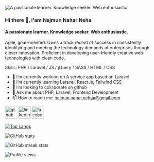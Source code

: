 ![A passionate learner. Knowledge seeker. Web enthusiastic. ](https://scontent.fdac24-4.fna.fbcdn.net/v/t39.30808-6/255003789_3225562217672035_8860255241061687390_n.jpg?_nc_cat=103&ccb=1-7&_nc_sid=09cbfe&_nc_eui2=AeE_K3knL1lwJxM1C-wwdS7i1wqosg4ov4HXCqiyDii_gXuzRxxxnQ5qpnnHL8uA2UBkwqjt_CRYVWsKPAitgf9V&_nc_ohc=f4l9Ft0-7TAAX8V9y_u&_nc_ht=scontent.fdac24-4.fna&oh=00_AfC5L5vIAT1TAgs_Jj3I9a9Rvmw259jOhTYz1Y8Q4tp7Cg&oe=63940A54)

### Hi there 👋, I'am Najmun Nahar Neha
#### A passionate learner. Knowledge seeker. Web enthusiastic. 


Agile, goal-oriented. Owns a track record of success in consistently identifying and meeting the technology demands of enterprises through clever innovation. Proficient in developing user-friendly creative web technologies with clean code.


Skills: PHP / Laravel / JS / jQuery / SASS / HTML / CSS

- 🔭 I’m currently working on A service app based on Laravel 
- 🌱 I’m currently learning Laravel, ReactJs, Tailwind CSS 
- 👯 I’m looking to collaborate on github 
- 💬 Ask me about PHP, Laravel, Frontend Development 
- 📫 How to reach me: najmun.nahar.nehaa@gmail.com 


[<img src='https://cdn.jsdelivr.net/npm/simple-icons@3.0.1/icons/github.svg' alt='github' height='40'>](https://github.com/najmunnaharneha)  [<img src='https://cdn.jsdelivr.net/npm/simple-icons@3.0.1/icons/linkedin.svg' alt='linkedin' height='40'>](https://www.linkedin.com/in/najmun-nahar-nehaa/)  [<img src='https://cdn.jsdelivr.net/npm/simple-icons@3.0.1/icons/facebook.svg' alt='facebook' height='40'>](https://www.facebook.com/neha.ahmed.nehuu)  

[![Top Langs](https://github-readme-stats.vercel.app/api/top-langs/?username=najmunnaharneha)](https://github.com/anuraghazra/github-readme-stats)

![GitHub stats](https://github-readme-stats.vercel.app/api?username=najmunnaharneha&show_icons=true&count_private=true)  

![GitHub streak stats](https://streak-stats.demolab.com/?user=najmunnaharneha)  

![Profile views](https://gpvc.arturio.dev/najmunnaharneha)  
